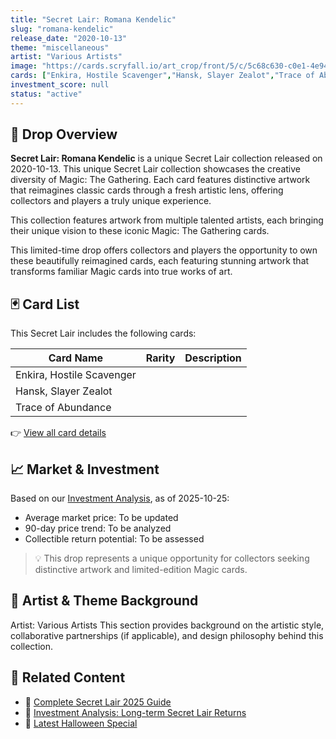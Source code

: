 ```yaml
---
title: "Secret Lair: Romana Kendelic"
slug: "romana-kendelic"
release_date: "2020-10-13"
theme: "miscellaneous"
artist: "Various Artists"
image: "https://cards.scryfall.io/art_crop/front/5/c/5c68c630-c0e1-4e94-8352-b65631cc2caa.jpg?1757464637"
cards: ["Enkira, Hostile Scavenger","Hansk, Slayer Zealot","Trace of Abundance"]
investment_score: null
status: "active"
---
```


## 💠 Drop Overview
**Secret Lair: Romana Kendelic** is a unique Secret Lair collection released on 2020-10-13. This unique Secret Lair collection showcases the creative diversity of Magic: The Gathering. Each card features distinctive artwork that reimagines classic cards through a fresh artistic lens, offering collectors and players a truly unique experience.

This collection features artwork from multiple talented artists, each bringing their unique vision to these iconic Magic: The Gathering cards.

This limited-time drop offers collectors and players the opportunity to own these beautifully reimagined cards, each featuring stunning artwork that transforms familiar Magic cards into true works of art.

## 🃏 Card List
This Secret Lair includes the following cards:

| Card Name | Rarity | Description |
|-----------|---------|-------------|
| Enkira, Hostile Scavenger |  |  |
| Hansk, Slayer Zealot |  |  |
| Trace of Abundance |  |  |

👉 [View all card details](/cards?drop=romana-kendelic)

## 📈 Market & Investment
Based on our [Investment Analysis](/investment/romana-kendelic), as of 2025-10-25:
- Average market price: To be updated
- 90-day price trend: To be analyzed
- Collectible return potential: To be assessed

> 💡 This drop represents a unique opportunity for collectors seeking distinctive artwork and limited-edition Magic cards.

## 🎨 Artist & Theme Background
Artist: Various Artists
This section provides background on the artistic style, collaborative partnerships (if applicable), and design philosophy behind this collection.

## 🔗 Related Content
- 📰 [Complete Secret Lair 2025 Guide](/news/secret-lair-2025-complete-guide)
- 💼 [Investment Analysis: Long-term Secret Lair Returns](/investment)
- 🎃 [Latest Halloween Special](/drops/secret-scare-superdrop-2025)